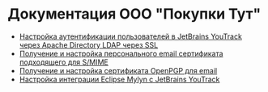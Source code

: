 # Документация ООО "Покупки Тут" 

* [Настройка аутентификации пользователей в JetBrains YouTrack через Apache Directory LDAP через SSL](./docs/YouTrack-LDAP.md)
* [Получение и настройка персонального email сертификата подходящего для S/MIME](./docs/Personal-Email-Cert.md)
* [Получение и настройка сертификата OpenPGP для email](./docs/pgp-tutorial.pdf)
* [Настройка интеграции Eclipse Mylyn с JetBrains YouTrack](./docs/Mylyn-YouTrack.md)
